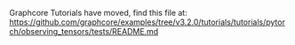 Graphcore Tutorials have moved, find this file at:
https://github.com/graphcore/examples/tree/v3.2.0/tutorials/tutorials/pytorch/observing_tensors/tests/README.md
